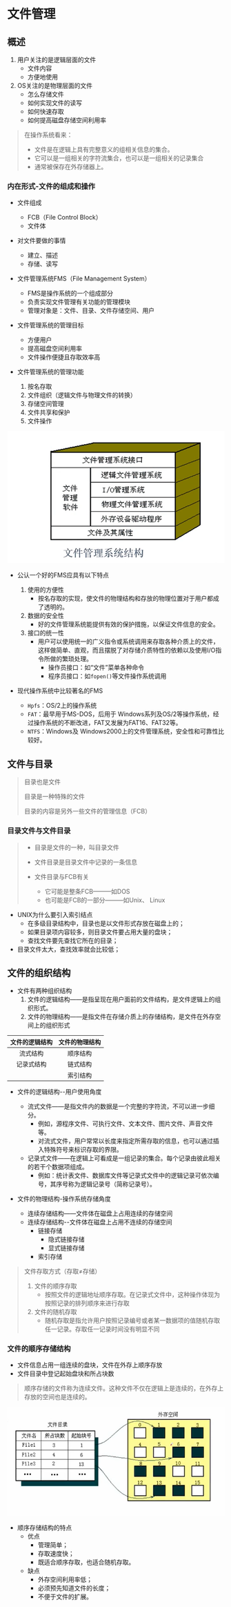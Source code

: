 # 文件管理

## 概述

1. 用户关注的是逻辑层面的文件
   - 文件内容
   - 方便地使用
2. OS关注的是物理层面的文件
   - 怎么存储文件
   - 如何实现文件的读写
   - 如何快速存取
   - 如何提高磁盘存储空间利用率

> 在操作系统看来：
>
> - 文件是在逻辑上具有完整意义的组相关信息的集合。
> - 它可以是一组相关的字符流集合，也可以是一组相关的记录集合
> - 通常被保存在外存储器上。

### 内在形式-文件的组成和操作

- 文件组成
  - FCB（File Control Block）
  - 文件体
- 对文件要做的事情
  - 建立、描述
  - 存储、读写

- 文件管理系统FMS（File Management System）
  - FMS是操作系统的一个组成部分
  - 负责实现文件管理有关功能的管理模块
  - 管理对象是：文件、目录、文件存储空间、用户

- 文件管理系统的管理目标
  - 方便用户
  - 提高磁盘空间利用率
  - 文件操作便捷且存取效率高

- 文件管理系统的管理功能
  1. 按名存取
  2. 文件组织（逻辑文件与物理文件的转换）
  3. 存储空间管理
  4. 文件共享和保护
  5. 文件操作

![7.1.1](img/7/7.1.1.png)

- 公认一个好的FMS应具有以下特点
  1. 使用的方便性
     - 按名存取的实现，使文件的物理结构和存放的物理位置对于用户都成了透明的。
  2. 数据的安全性
     - 好的文件管理系统能提供有效的保护措施，以保证文件信息的安全。
  3. 接口的统一性
     - 用户可以使用统一的广义指令或系统调用来存取各种介质上的文件，这样做简单、直观，而且摆脱了对存储介质特性的依赖以及使用I/O指令所做的繁琐处理。
       - 操作员接口：如“文件”菜单各种命令
       - 程序员接口：如`fopen()`等文件操作系统调用

- 现代操作系统中比较著名的FMS
  - `Hpfs`：OS/2上的操作系统
  - `FAT`：最早用于MS-DOS，后用于 Windows系列及OS/2等操作系统，经过操作系统的不断改进，FAT又发展为FAT16、FAT32等。
  - `NTFS`：Windows及 Windows2000上的文件管理系统，安全性和可靠性比较好。

## 文件与目录

> 目录也是文件
>
> 目录是一种特殊的文件
>
> 目录的内容是另外一些文件的管理信息（FCB）

### 目录文件与文件目录

> - 目录是文件的一种，叫目录文件
>
> - 文件目录是目录文件中记录的一条信息
>
> - 文件目录与FCB有关
>   - 它可能是整条FCB———如DOS
>   - 也可能是FCB的一部分———如Unix、 Linux

- UNIX为什么要引入索引结点
  - 在多级目录结构中，目录也是以文件形式存放在磁盘上的；
  - 如果目录项内容较多，则目录文件要占用大量的盘块；
  - 查找文件要先查找它所在的目录；
- 目录文件太大，查找效率就会比较低；

## 文件的组织结构

- 文件有两种组织结构
  1. 文件的逻辑结构——是指呈现在用户面前的文件结构，是文件逻辑上的组织形式。
  2. 文件的物理结构——是指文件在存储介质上的存储结构，是文件在外存空间上的组织形式

| 文件的逻辑结构 | 文件的物理结构 |
| :------------: | :------------: |
|    流式结构    |    顺序结构    |
|   记录式结构   |    链式结构    |
|                |    索引结构    |

- 文件的逻辑结构--用户使用角度
  - 流式文件——是指文件内的数据是一个完整的字符流，不可以进一步细分。
    - 例如，源程序文件、可执行文件、文本文件、图片文件、声音文件等。
    - 对流式文件，用户常常以长度来指定所需存取的信息，也可以通过插入特殊符号来标识存取的界限。
  - 记录式文件——在逻辑上可看成是一组记录的集合。每个记录由彼此相关的若干个数据项组成。
    - 例如：统计表文件、数据库文件等记录式文件中的逻辑记录可依次编号，其序号称为逻辑记录号（简称记录号）。

- 文件的物理结构-操作系统存储角度
  - 连续存储结构——文件体在磁盘上占用连续的存储空间
  - 连续存储结构--文件体在磁盘上占用不连续的存储空间
    - 链接存储
      - 隐式链接存储
      - 显式链接存储
    - 索引存储

> 文件存取方式（存取≠存储）
>
> 1. 文件的顺序存取
>    - 按照文件的逻辑地址顺序存取。在记录式文件中，这种操作体现为按照记录的排列顺序来进行存取
> 2. 文件的随机存取
>    - 随机存取是指允许用户按照记录编号或者某一数据项的值随机存取任一记录。存取任一记录时间没有明显不同

### 文件的顺序存储结构

- 文件信息占用一组连续的盘块，文件在外存上顺序存放
- 文件目录中登记起始盘块和所占块数

> 顺序存储的文件称为连续文件。这种文件不仅在逻辑上是连续的，在外存上存放的空间也是连续的。

![7.3.1](img/7/7.3.1.png)

- 顺序存储结构的特点
  - 优点
    - 管理简单；
    - 存取速度快；
    - 既适合顺序存取，也适合随机存取。
  - 缺点
    - 外存空间利用率低；
    - 必须预先知道文件的长度；
    - 不便于文件的扩展。